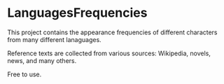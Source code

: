 # LanguagesFrequencies

This project contains the appearance frequencies of different characters from many different lanaguages.

Reference texts are collected from various sources: Wikipedia, novels, news, and many others.

Free to use.
